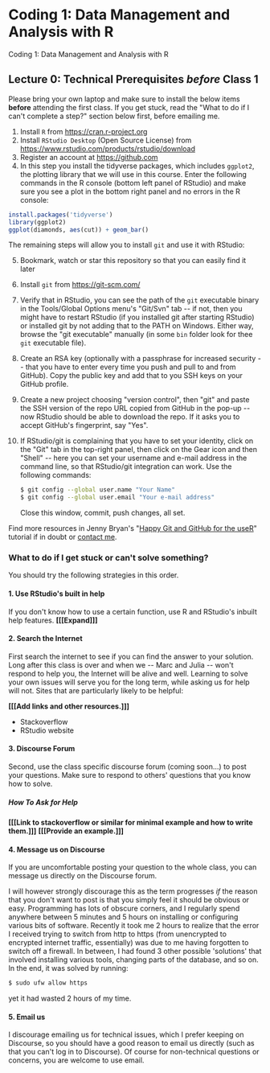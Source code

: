 # Coding 1: Data Management and Analysis with R

Coding 1: Data Management and Analysis with R

## Lecture 0: Technical Prerequisites *before* Class 1

Please bring your own laptop and make sure to install the below items **before** attending the first class. If you get stuck, read the "What to do if I can't complete a step?" section below first, before emailing me.

1. Install `R` from https://cran.r-project.org
2. Install `RStudio Desktop` (Open Source License) from https://www.rstudio.com/products/rstudio/download
3. Register an account at https://github.com
4. In this step you install the tidyverse packages, which includes `ggplot2`, the plotting library that we will use in this course. Enter the following commands in the R console (bottom left panel of RStudio) and make sure you see a plot in the bottom right panel and no errors in the R console:

```r
install.packages('tidyverse')
library(ggplot2)
ggplot(diamonds, aes(cut)) + geom_bar()
```

The remaining steps will allow you to install `git` and use it with RStudio:

5. Bookmark, watch or star this repository so that you can easily find it later
6. Install `git` from https://git-scm.com/
7. Verify that in RStudio, you can see the path of the `git` executable binary in the Tools/Global Options menu's "Git/Svn" tab -- if not, then you might have to restart RStudio (if you installed git after starting RStudio) or installed git by not adding that to the PATH on Windows. Either way, browse the "git executable" manually (in some `bin` folder look for thee `git` executable file).
8. Create an RSA key (optionally with a passphrase for increased security -- that you have to enter every time you push and pull to and from GitHub). Copy the public key and add that to you SSH keys on your GitHub profile.
9. Create a new project choosing "version control", then "git" and paste the SSH version of the repo URL copied from GitHub in the pop-up -- now RStudio should be able to download the repo. If it asks you to accept GitHub's fingerprint, say "Yes".
10. If RStudio/git is complaining that you have to set your identity, click on the "Git" tab in the top-right panel, then click on the Gear icon and then "Shell" -- here you can set your username and e-mail address in the command line, so that RStudio/git integration can work. Use the following commands:

    ```bash
    $ git config --global user.name "Your Name"
    $ git config --global user.email "Your e-mail address"
    ```
    Close this window, commit, push changes, all set.

Find more resources in Jenny Bryan's "[Happy Git and GitHub for the useR](http://happygitwithr.com/)" tutorial if in doubt or [contact me](#contact).

### What to do if I get stuck or can't solve something?

You should try the following strategies in this order.

#### 1. Use RStudio's built in help

If you don't know how to use a certain function, use R and RStudio's inbuilt help features. **[[[Expand]]]**

#### 2. Search the Internet

First search the internet to see if you can find the answer to your solution. Long after this class is over and when we -- Marc and Julia -- won't respond to help you, the Internet will be alive and well. Learning to solve your own issues will serve you for the long term, while asking us for help will not. Sites that are particularly likely to be helpful:

**[[[Add links and other resources.]]]**

- Stackoverflow
- RStudio website

#### 3. Discourse Forum

Second, use the class specific discourse forum (coming soon...) to post your questions. Make sure to respond to others' questions that you know how to solve.

##### How To Ask for Help

**[[[Link to stackoverflow or similar for minimal example and how to write them.]]]**
**[[[Provide an example.]]]**

#### 4. Message us on Discourse

If you are uncomfortable posting your question to the whole class, you can message us directly on the Discourse forum. 

I will however strongly discourage this as the term progresses *if* the reason that you don't want to post is that you simply feel it should be obvious or easy. Programming has lots of obscure corners, and I regularly spend anywhere between 5 minutes and 5 hours on installing or configuring various bits of software. Recently it took me 2 hours to realize that the error I received trying to switch from http to https (from unencrypted to encrypted internet traffic, essentially) was due to me having forgotten to switch off a firewall. In between, I had found 3 other possible 'solutions' that involved installing various tools, changing parts of the database, and so on. In the end, it was solved by running:

```bash
$ sudo ufw allow https
```

yet it had wasted 2 hours of my time. 

#### 5. Email us

I discourage emailing us for technical issues, which I prefer keeping on Discourse, so you should have a good reason to email us directly (such as that you can't log in to Discourse). Of course for non-technical questions or concerns, you are welcome to use email.
